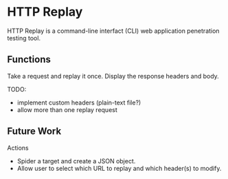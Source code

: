 # HTTP Replay

HTTP Replay is a command-line interfact (CLI) web application penetration testing tool.

## Functions

Take a request and replay it once. Display the response headers and body.


TODO:

- implement custom headers (plain-text file?)
- allow more than one replay request


## Future Work

Actions

- Spider a target and create a JSON object. 
- Allow user to select which URL to replay and which header(s) to modify.


